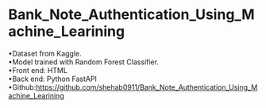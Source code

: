 # Bank_Note_Authentication_Using_Machine_Learining

•Dataset from Kaggle.<br>
•Model trained with Random Forest Classifier.<br>
•Front end: HTML<br>
•Back end: Python FastAPI<br>
•Github:https://github.com/shehab0911/Bank_Note_Authentication_Using_Machine_Learining<br>
